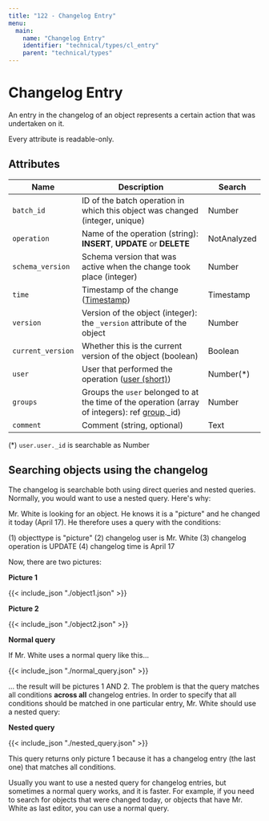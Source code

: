 ```yaml
---
title: "122 - Changelog Entry"
menu:
  main:
    name: "Changelog Entry"
    identifier: "technical/types/cl_entry"
    parent: "technical/types"
---
```

# Changelog Entry

An entry in the changelog of an object represents a certain action that was undertaken on it.

Every attribute is readable-only.

## Attributes

| Name                        | Description                                                                                               | Search        |
|-----------------------------|-----------------------------------------------------------------------------------------------------------|---------------|
| `batch_id`                  | ID of the batch operation in which this object was changed (integer, unique)                              | Number        |
| `operation`                 | Name of the operation (string): **INSERT**, **UPDATE** or **DELETE**                                      | NotAnalyzed   |
| `schema_version`            | Schema version that was active when the change took place (integer)                                       | Number        |
| `time`                      | Timestamp of the change ([Timestamp](/en/technical/types/timestamp))                                              | Timestamp     |
| `version`                   | Version of the object (integer): the `_version` attribute of the object                                   | Number        |
| `current_version`           | Whether this is the current version of the object (boolean)                                               | Boolean       |
| `user`                      | User that performed the operation ([user (short)](/en/technical/types/user))                                | Number(\*)    |
| `groups`                    | Groups the `user` belonged to at the time of the operation (array of integers): ref [group](/en/technical/types/group).\_id) | Number |
| `comment`                   | Comment (string, optional)                                                                                | Text          |

(\*) `user.user._id` is searchable as Number

## Searching objects using the changelog

The changelog is searchable both using direct queries and nested queries. Normally, you would want to use a nested query. Here's why:

Mr. White is looking for an object. He knows it is a "picture" and he changed it today (April 17). He therefore uses a query with the conditions:

(1) objecttype is "picture"
(2) changelog user is Mr. White
(3) changelog operation is UPDATE
(4) changelog time is April 17

Now, there are two pictures:

**Picture 1**


{{< include_json "./object1.json" >}}


**Picture 2**


{{< include_json "./object2.json" >}}


**Normal query**

If Mr. White uses a normal query like this...


{{< include_json "./normal_query.json" >}}


... the result will be pictures 1 AND 2. The problem is that the query matches all conditions **across
all** changelog entries. In order to specify that all conditions should be matched in one particular entry,
Mr. White should use a nested query:

**Nested query**


{{< include_json "./nested_query.json" >}}


This query returns only picture 1 because it has a changelog entry (the last one) that matches all conditions.

Usually you want to use a nested query for changelog entries, but sometimes a normal query works,
and it is faster. For example, if you need to search for objects that were changed today, or objects that have Mr. White
as last editor, you can use a normal query.

